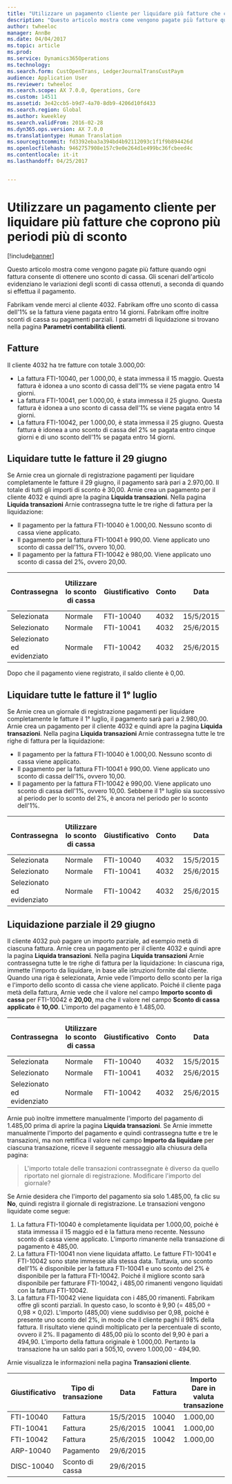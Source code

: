 ```yaml
---
title: "Utilizzare un pagamento cliente per liquidare più fatture che coprono più periodi più di sconto"
description: "Questo articolo mostra come vengono pagate più fatture quando ogni fattura consente di ottenere uno sconto di cassa. Gli scenari dell&quot;articolo evidenziano le variazioni degli sconti di cassa ottenuti, a seconda di quando si effettua il pagamento."
author: twheeloc
manager: AnnBe
ms.date: 04/04/2017
ms.topic: article
ms.prod: 
ms.service: Dynamics365Operations
ms.technology: 
ms.search.form: CustOpenTrans, LedgerJournalTransCustPaym
audience: Application User
ms.reviewer: twheeloc
ms.search.scope: AX 7.0.0, Operations, Core
ms.custom: 14511
ms.assetid: 3e42ccb5-b9d7-4a70-8db9-4206d10fd433
ms.search.region: Global
ms.author: kweekley
ms.search.validFrom: 2016-02-28
ms.dyn365.ops.version: AX 7.0.0
ms.translationtype: Human Translation
ms.sourcegitcommit: fd3392eba3a394bd4b92112093c1f1f9b894426d
ms.openlocfilehash: 9462757908e157c9e0e264d1e499bc36fcbeed4c
ms.contentlocale: it-it
ms.lasthandoff: 04/25/2017


---
```


# <a name="use-a-customer-payment-to-settle-multiple-invoices-that-span-multiple-discount-periods"></a>Utilizzare un pagamento cliente per liquidare più fatture che coprono più periodi più di sconto

[!include[banner](../includes/banner.md)]


Questo articolo mostra come vengono pagate più fatture quando ogni fattura consente di ottenere uno sconto di cassa. Gli scenari dell'articolo evidenziano le variazioni degli sconti di cassa ottenuti, a seconda di quando si effettua il pagamento.

Fabrikam vende merci al cliente 4032. Fabrikam offre uno sconto di cassa dell'1% se la fattura viene pagata entro 14 giorni. Fabrikam offre inoltre sconti di cassa su pagamenti parziali. I parametri di liquidazione si trovano nella pagina **Parametri contabilità clienti**.

## <a name="invoices"></a>Fatture
Il cliente 4032 ha tre fatture con totale 3.000,00:

-   La fattura FTI-10040, per 1.000,00, è stata immessa il 15 maggio. Questa fattura è idonea a uno sconto di cassa dell'1% se viene pagata entro 14 giorni.
-   La fattura FTI-10041, per 1.000,00, è stata immessa il 25 giugno. Questa fattura è idonea a uno sconto di cassa dell'1% se viene pagata entro 14 giorni.
-   La fattura FTI-10042, per 1.000,00, è stata immessa il 25 giugno. Questa fattura è idonea a uno sconto di cassa del 2% se pagata entro cinque giorni e di uno sconto dell'1% se pagata entro 14 giorni.

## <a name="settle-all-invoices-on-june-29"></a>Liquidare tutte le fatture il 29 giugno
Se Arnie crea un giornale di registrazione pagamenti per liquidare completamente le fatture il 29 giugno, il pagamento sarà pari a 2.970,00. Il totale di tutti gli importi di sconto è 30,00. Arnie crea un pagamento per il cliente 4032 e quindi apre la pagina **Liquida transazioni**. Nella pagina **Liquida transazioni** Arnie contrassegna tutte le tre righe di fattura per la liquidazione:

-   Il pagamento per la fattura FTI-10040 è 1.000,00. Nessuno sconto di cassa viene applicato.
-   Il pagamento per la fattura FTI-10041 è 990,00. Viene applicato uno sconto di cassa dell'1%, ovvero 10,00.
-   Il pagamento per la fattura FTI-10042 è 980,00. Viene applicato uno sconto di cassa del 2%, ovvero 20,00.

| Contrassegna                     | Utilizzare lo sconto di cassa | Giustificativo   | Conto | Data      | Data di scadenza  | Fattura | Importo Dare in valuta transazione | Importo Avere in valuta transazione | Valuta | Importo da liquidare |
|--------------------------|-------------------|-----------|---------|-----------|-----------|---------|--------------------------------------|---------------------------------------|----------|------------------|
| Selezionata                 | Normale            | FTI-10040 | 4032    | 15/5/2015 | 15/6/2015 | 10040   | 1.000,00                             |                                       | GBP      | 1.000,00         |
| Selezionato                 | Normale            | FTI-10041 | 4032    | 25/6/2015 | 25/7/2015 | 10041   | 1.000,00                             |                                       | GBP      | 990,00           |
| Selezionato ed evidenziato | Normale            | FTI-10042 | 4032    | 25/6/2015 | 25/7/2015 | 10042   | 1.000,00                             |                                       | GBP      | 980,00           |

Dopo che il pagamento viene registrato, il saldo cliente è 0,00.

## <a name="settle-all-invoices-on-july-1"></a>Liquidare tutte le fatture il 1° luglio
Se Arnie crea un giornale di registrazione pagamenti per liquidare completamente le fatture il 1° luglio, il pagamento sarà pari a 2.980,00. Arnie crea un pagamento per il cliente 4032 e quindi apre la pagina **Liquida transazioni**. Nella pagina **Liquida transazioni** Arnie contrassegna tutte le tre righe di fattura per la liquidazione:

-   Il pagamento per la fattura FTI-10040 è 1.000,00. Nessuno sconto di cassa viene applicato.
-   Il pagamento per la fattura FTI-10041 è 990,00. Viene applicato uno sconto di cassa dell'1%, ovvero 10,00.
-   Il pagamento per la fattura FTI-10042 è 990,00. Viene applicato uno sconto di cassa dell'1%, ovvero 10,00. Sebbene il 1° luglio sia successivo al periodo per lo sconto del 2%, è ancora nel periodo per lo sconto dell'1%.

| Contrassegna                     | Utilizzare lo sconto di cassa | Giustificativo   | Conto | Data      | Data di scadenza  | Fattura | Importo Dare in valuta transazione | Importo Avere in valuta transazione | Valuta | Importo da liquidare |
|--------------------------|-------------------|-----------|---------|-----------|-----------|---------|--------------------------------------|---------------------------------------|----------|------------------|
| Selezionata                 | Normale            | FTI-10040 | 4032    | 15/5/2015 | 15/6/2015 | 10040   | 1.000,00                             |                                       | GBP      | 1.000,00         |
| Selezionato                 | Normale            | FTI-10041 | 4032    | 25/6/2015 | 25/7/2015 | 10041   | 1.000,00                             |                                       | GBP      | 990,00           |
| Selezionato ed evidenziato | Normale            | FTI-10042 | 4032    | 25/6/2015 | 25/7/2015 | 10042   | 1.000,00                             |                                       | GBP      | 990,00           |

## <a name="partial-settlement-on-june-29"></a>Liquidazione parziale il 29 giugno
Il cliente 4032 può pagare un importo parziale, ad esempio metà di ciascuna fattura. Arnie crea un pagamento per il cliente 4032 e quindi apre la pagina **Liquida transazioni**. Nella pagina **Liquida transazioni** Arnie contrassegna tutte le tre righe di fattura per la liquidazione: In ciascuna riga, immette l'importo da liquidare, in base alle istruzioni fornite dal cliente. Quando una riga è selezionata, Arnie vede l'importo dello sconto per la riga e l'importo dello sconto di cassa che viene applicato. Poiché il cliente paga metà della fattura, Arnie vede che il valore nel campo **Importo sconto di cassa** per FTI-10042 è **20,00**, ma che il valore nel campo **Sconto di cassa applicato** è **10,00**. L'importo del pagamento è 1.485,00.

| Contrassegna                     | Utilizzare lo sconto di cassa | Giustificativo   | Conto | Data      | Data di scadenza  | Fattura | Importo Dare in valuta transazione | Importo Avere in valuta transazione | Valuta | Importo da liquidare |
|--------------------------|-------------------|-----------|---------|-----------|-----------|---------|--------------------------------------|---------------------------------------|----------|------------------|
| Selezionata                 | Normale            | FTI-10040 | 4032    | 15/5/2015 | 15/6/2015 | 10040   | 1.000,00                             |                                       | GBP      | 500,00           |
| Selezionato                 | Normale            | FTI-10041 | 4032    | 25/6/2015 | 25/7/2015 | 10041   | 1.000,00                             |                                       | GBP      | 495,00           |
| Selezionato ed evidenziato | Normale            | FTI-10042 | 4032    | 25/6/2015 | 25/7/2015 | 10042   | 1.000,00                             |                                       | GBP      | 490,00           |

Arnie può inoltre immettere manualmente l'importo del pagamento di 1.485,00 prima di aprire la pagina **Liquida transazioni**. Se Arnie immette manualmente l'importo del pagamento e quindi contrassegna tutte e tre le transazioni, ma non rettifica il valore nel campo **Importo da liquidare** per ciascuna transazione, riceve il seguente messaggio alla chiusura della pagina:

> L'importo totale delle transazioni contrassegnate è diverso da quello riportato nel giornale di registrazione. Modificare l'importo del giornale?

Se Arnie desidera che l'importo del pagamento sia solo 1.485,00, fa clic su **No**, quindi registra il giornale di registrazione. Le transazioni vengono liquidate come segue:

1.  La fattura FTI-10040 è completamente liquidata per 1.000,00, poiché è stata immessa il 15 maggio ed è la fattura meno recente. Nessuno sconto di cassa viene applicato. L'importo rimanente nella transazione di pagamento è 485,00.
2.  La fattura FTI-10041 non viene liquidata affatto. Le fatture FTI-10041 e FTI-10042 sono state immesse alla stessa data. Tuttavia, uno sconto dell'1% è disponibile per la fattura FTI-10041 e uno sconto del 2% è disponibile per la fattura FTI-10042. Poiché il migliore sconto sarà disponibile per fatturare FTI-10042, i 485,00 rimanenti vengono liquidati con la fattura FTI-10042.
3.  La fattura FTI-10042 viene liquidata con i 485,00 rimanenti. Fabrikam offre gli sconti parziali. In questo caso, lo sconto è 9,90 (= 485,00 ÷ 0,98 × 0,02). L'importo (485,00) viene suddiviso per 0,98, poiché è presente uno sconto del 2%, in modo che il cliente paghi il 98% della fattura. Il risultato viene quindi moltiplicato per la percentuale di sconto, ovvero il 2%. Il pagamento di 485,00 più lo sconto del 9,90 è pari a 494,90. L'importo della fattura originale è 1.000,00. Pertanto la transazione ha un saldo pari a 505,10, ovvero 1.000,00 - 494,90.

Arnie visualizza le informazioni nella pagina **Transazioni cliente**.

| Giustificativo    | Tipo di transazione | Data      | Fattura | Importo Dare in valuta transazione | Importo Avere in valuta transazione | Saldo  | Valuta |
|------------|------------------|-----------|---------|--------------------------------------|---------------------------------------|----------|----------|
| FTI-10040  | Fattura          | 15/5/2015 | 10040   | 1.000,00                             |                                       | 0,00     | GBP      |
| FTI-10041  | Fattura          | 25/6/2015 | 10041   | 1.000,00                             |                                       | 1.000,00 | GBP      |
| FTI-10042  | Fattura          | 25/6/2015 | 10042   | 1.000,00                             |                                       | 505,10   | GBP      |
| ARP-10040  | Pagamento          | 29/6/2015 |         |                                      | 1.485,00                              | 0,00     | GBP      |
| DISC-10040 | Sconto di cassa    | 29/6/2015 |         |                                      | 9,90                                  | 0,00     | GBP      |






